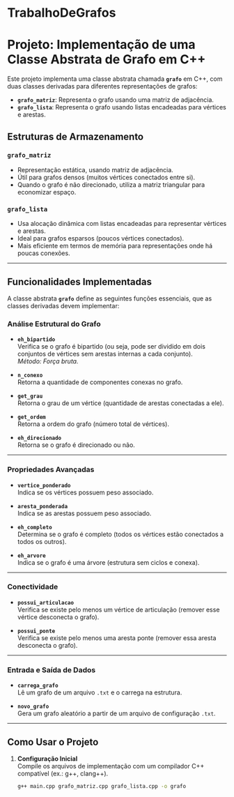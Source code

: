 # TrabalhoDeGrafos
 
# Projeto: Implementação de uma Classe Abstrata de Grafo em C++

Este projeto implementa uma classe abstrata chamada **`grafo`** em C++, com duas classes derivadas para diferentes representações de grafos:

- **`grafo_matriz`**: Representa o grafo usando uma matriz de adjacência.
- **`grafo_lista`**: Representa o grafo usando listas encadeadas para vértices e arestas.

## Estruturas de Armazenamento

### `grafo_matriz`
- Representação estática, usando matriz de adjacência.
- Útil para grafos densos (muitos vértices conectados entre si).
- Quando o grafo é não direcionado, utiliza a matriz triangular para economizar espaço.

### `grafo_lista`
- Usa alocação dinâmica com listas encadeadas para representar vértices e arestas.
- Ideal para grafos esparsos (poucos vértices conectados).
- Mais eficiente em termos de memória para representações onde há poucas conexões.

---

## Funcionalidades Implementadas

A classe abstrata **`grafo`** define as seguintes funções essenciais, que as classes derivadas devem implementar:

### Análise Estrutural do Grafo
- **`eh_bipartido`**  
  Verifica se o grafo é bipartido (ou seja, pode ser dividido em dois conjuntos de vértices sem arestas internas a cada conjunto).  
  _Método: Força bruta._

- **`n_conexo`**  
  Retorna a quantidade de componentes conexas no grafo.

- **`get_grau`**  
  Retorna o grau de um vértice (quantidade de arestas conectadas a ele).

- **`get_ordem`**  
  Retorna a ordem do grafo (número total de vértices).

- **`eh_direcionado`**  
  Retorna se o grafo é direcionado ou não.

---

### Propriedades Avançadas
- **`vertice_ponderado`**  
  Indica se os vértices possuem peso associado.

- **`aresta_ponderada`**  
  Indica se as arestas possuem peso associado.

- **`eh_completo`**  
  Determina se o grafo é completo (todos os vértices estão conectados a todos os outros).

- **`eh_arvore`**  
  Indica se o grafo é uma árvore (estrutura sem ciclos e conexa).

---

### Conectividade
- **`possui_articulacao`**  
  Verifica se existe pelo menos um vértice de articulação (remover esse vértice desconecta o grafo).

- **`possui_ponte`**  
  Verifica se existe pelo menos uma aresta ponte (remover essa aresta desconecta o grafo).

---

### Entrada e Saída de Dados
- **`carrega_grafo`**  
  Lê um grafo de um arquivo `.txt` e o carrega na estrutura.

- **`novo_grafo`**  
  Gera um grafo aleatório a partir de um arquivo de configuração `.txt`.

---

## Como Usar o Projeto

1. **Configuração Inicial**  
   Compile os arquivos de implementação com um compilador C++ compatível (ex.: g++, clang++).
   ```bash
   g++ main.cpp grafo_matriz.cpp grafo_lista.cpp -o grafo
